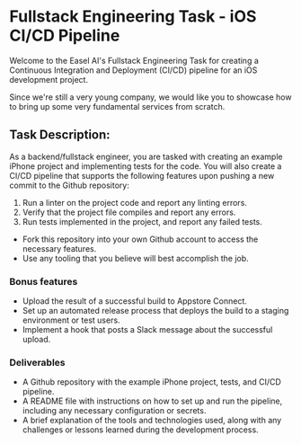 # Fullstack Engineering Task - iOS CI/CD Pipeline

Welcome to the Easel AI's Fullstack Engineering Task for creating a Continuous Integration and Deployment (CI/CD) pipeline for an iOS development project.

Since we're still a very young company, we would like you to showcase how to bring up some very fundamental services from scratch. 

## Task Description:

As a backend/fullstack engineer, you are tasked with creating an example iPhone project and implementing tests for the code. You will also create a CI/CD pipeline that supports the following features upon pushing a new commit to the Github repository:

1. Run a linter on the project code and report any linting errors.
2. Verify that the project file compiles and report any errors.
3. Run tests implemented in the project, and report any failed tests. 

- Fork this repository into your own Github account to access the necessary features.
- Use any tooling that you believe will best accomplish the job.

### Bonus features
- Upload the result of a successful build to Appstore Connect.
- Set up an automated release process that deploys the build to a staging environment or test users.
- Implement a hook that posts a Slack message about the successful upload.

### Deliverables 

- A Github repository with the example iPhone project, tests, and CI/CD pipeline.
- A README file with instructions on how to set up and run the pipeline, including any necessary configuration or secrets.
- A brief explanation of the tools and technologies used, along with any challenges or lessons learned during the development process.

